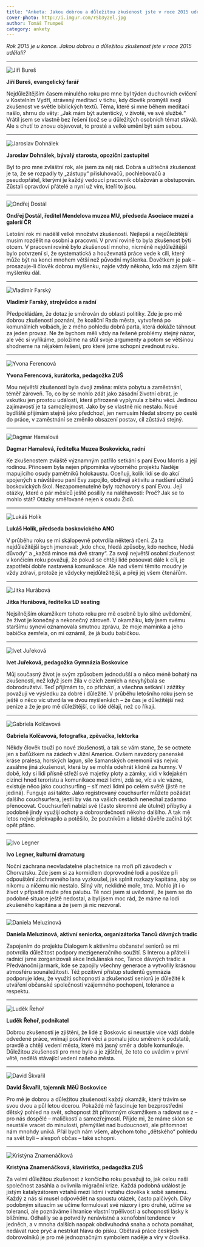 ```yaml
---
title: "Anketa: Jakou dobrou a důležitou zkušenost jste v roce 2015 udělali?"
cover-photo: http://i.imgur.com/rSb3y2el.jpg
author: Tomáš Trumpeš
category: ankety
---
```


*Rok 2015 je u konce. Jakou dobrou a důležitou zkušenost jste v roce 2015 udělali?*

---

<img src="http://i.imgur.com/TYBR17f.jpg" class="profile-picture" alt="Jiří Bureš">

**Jiří Bureš, evangelický farář**

Nejdůležitějším časem minulého roku pro mne byl týden duchovních cvičení v Kostelním Vydří, strávený meditací v tichu, kdy člověk promýšlí svoji zkušenost ve světle biblických textů. Téma, které si mne během meditací našlo, shrnu do věty: „Jak mám být autentický, v životě, ve své službě.“ Vrátil jsem se vlastně bez řešení (což se u důležitých osobních témat stává). Ale s chutí to znovu objevovat, to prosté a velké umění být sám sebou.

---

<img src="http://i.imgur.com/HLCu50W.jpg" class="profile-picture" alt="Jaroslav Dohnálek">

**Jaroslav Dohnálek, bývalý starosta, opoziční zastupitel**

Byl to pro mne zvláštní rok, ale jsem za něj rád. Dobrá a užitečná zkušenost je ta, že se rozpadly ty „zástupy“ přisluhovačů, pochlebovačů a pseudopřátel, kterými je každý vedoucí pracovník oblažován a obstupován. Zůstali opravdoví přátelé a nyní už vím, kteří to jsou.

---

<img src="http://i.imgur.com/KGySNSs.jpg" class="profile-picture" alt="Ondřej Dostál">

**Ondřej Dostál, ředitel Mendelova muzea MU, předseda Asociace muzeí a galerií ČR**

Letošní rok mi nadělil velké množství zkušeností. Nejlepší a nejdůležitější musím rozdělit na osobní a pracovní. V první rovině to byla zkušenost býti otcem. V pracovní rovině bylo zkušeností mnoho, nicméně nejdůležitější bylo potvrzení si, že systematická a houževnatá práce vede k cíli, který může být na konci mnohem větší než původní myšlenka. Dovětkem je pak – prosazuje-li člověk dobrou myšlenku, najde vždy někoho, kdo má zájem šířit myšlenku dál. 

---

<img src="http://i.imgur.com/1qHhgJU.jpg" class="profile-picture" alt="Vladimír Farský">

**Vladimír Farský, strojvůdce a radní**

Předpokládám, že dotaz je směrován do oblasti politiky. Zde je pro mě dobrou zkušeností poznání, že koaliční Rada města, vytvořená po komunálních volbách, je z mého pohledu dobrá parta, která dokáže táhnout za jeden provaz. Ne že bychom měli vždy na řešené problémy stejný názor, ale věc si vyříkáme, položíme na stůl svoje argumenty a potom se většinou shodneme na nějakém řešení, pro které jsme schopni zvednout ruku. 

---

<img src="http://i.imgur.com/6sj8on2.jpg" class="profile-picture" alt="Yvona Ferencová">

**Yvona Ferencová, kurátorka, pedagožka ZUŠ**

Mou největší zkušeností byla dvojí změna: místa pobytu a zaměstnání, téměř zároveň. To, co by se mohlo zdát jako zásadní životní obrat, je vskutku jen prostou událostí, která přirozeně vyplynula z běhu věcí. Jedinou zajímavostí je ta samozřejmost. Jako by se vlastně nic nestalo. Nové bydliště přijímám stejně jako předchozí, jen nemusím hledat stromy po cestě do práce, v zaměstnání se změnilo obsazení postav, cíl zůstává stejný. 

---

<img src="http://i.ohlasy.info/tjxtwVY.jpg" class="profile-picture" alt="Dagmar Hamalová">

**Dagmar Hamalová, ředitelka Muzea Boskovicka, radní**

Ke zkušenostem zvláště významným patřilo setkání s paní Evou Morris a její rodinou. Přínosem byla nejen připomínka výborného projektu Naděje mapujícího osudy pamětníků holokaustu. Oceňuji, kolik lidí se do akcí spojených s návštěvou paní Evy zapojilo, obdivuji aktivitu a nadšení učitelů boskovických škol. Nezapomenutelné byly rozhovory s paní Evou. Její otázky, které o pár měsíců ještě posílily na naléhavosti: Proč? Jak se to mohlo stát? Otázky směřované nejen k osudu Židů.

---

<img src="http://i.imgur.com/Bgz5XxH.jpg" class="profile-picture" alt="Lukáš Holík">

**Lukáš Holík, předseda boskovického ANO**

V průběhu roku se mi skálopevně potvrdila některá rčení. Za ta nejdůležitější bych jmenoval: „kdo chce, hledá způsoby, kdo nechce, hledá důvody“ a „každá mince má dvě strany“. Za svoji největší osobní zkušenost v končícím roku považuji, že pokud se chtějí lidé posouvat dále k cíli, je zapotřebí dobře nastavená komunikace. Ale nad všemi těmito moudry je vždy zdraví, protože je vždycky nejdůležitější, a přeji jej všem čtenářům.

---

<img src="http://i.imgur.com/xjCSLgI.jpg" class="profile-picture" alt="Jitka Hurábová">

**Jitka Hurábová, ředitelka LD seating**

Nejsilnějším okamžikem tohoto  roku pro mě osobně bylo silné uvědomění, že život je konečný a nekonečný zároveň. V okamžiku, kdy jsem svému staršímu synovi oznamovala smutnou zprávu, že moje maminka a jeho babička zemřela, on mi oznámil, že já budu babičkou.

---

<img src="http://i.imgur.com/albmYZW.jpg" class="profile-picture" alt="Ivet Juřeková">

**Ivet Juřeková, pedagožka Gymnázia Boskovice**

Můj současný život je svým způsobem jednodušší a o něco méně bohatý na zkušenosti, než když jsem žila v cizích zemích a nevyhýbala se dobrodružství. Teď přijímám to, co přichází, a všechna setkání i zážitky považuji ve výsledku za dobré i důležité. V průběhu letošního roku jsem se ještě o něco víc utvrdila ve dvou myšlenkách – že čas je důležitější než peníze a že je pro mě důležitější, co lidé dělají, než co říkají.

---

<img src="http://i.ohlasy.info/oaever4.jpg" class="profile-picture" alt="Gabriela Kolčavová">

**Gabriela Kolčavová, fotografka, zpěvačka, lektorka**

Někdy člověk touží po nové zkušenosti, a tak se vám stane, že se octnete jen s baťůžkem na zádech v Jižní Americe. Ovšem navzdory panenské kráse pralesa, horských lagun, síle šamanských ceremonií vás nejvíc zasáhne jiná zkušenost, která by se mohla odehrát klidně za humny. V době, kdy si lidi přísně střeží své majetky ploty a zámky, vidí v kdejakém cizinci hned teroristu a komunikace mezi lidmi, zdá se, víc a víc vázne, existuje něco jako couchsurfing – síť mezi lidmi po celém světě (jistě ne jediná). Funguje asi takto: Jako registrovaný couchsurfer můžete požádat dalšího couchsurfera, jestli by vás na vašich cestách nenechal zadarmo přenocovat. Couchsurfeři nabízí své (často skromné ale útulné) příbytky a podobně jindy využijí ochoty a dobrosrdečnosti někoho dalšího. A tak mě letos nejvíc překvapilo a potěšilo, že poutníkům a lidské důvěře začíná být opět přáno.

---

<img src="http://i.imgur.com/5oe6OGK.jpg" class="profile-picture" alt="Ivo Legner">

**Ivo Legner, kulturní dramaturg**

Noční záchrana neovladatelné plachetnice na moři při závodech v Chorvatsku. Zde jsem si za kormidlem doprovodné lodi a posléze při odpouštění záchranného lana vyzkoušel, jak splnit rozkazy kapitána, aby se nikomu a ničemu nic nestalo. Silný vítr, neklidné moře, tma. Mohlo jít i o život v případě muže přes palubu. Té noci jsem si uvědomil, že jsem se do podobné situace ještě nedostal, a byl jsem moc rád, že máme na lodi zkušeného kapitána a že jsem já nic nezvoral.

---

<img src="http://i.imgur.com/EMQsQKV.jpg" class="profile-picture" alt="Daniela Meluzínová">

**Daniela Meluzínová, aktivní seniorka, organizátorka Tanců dávných tradic**

Zapojením do projektu Dialogem k aktivnímu občanství seniorů se mi potvrdila důležitost podpory mezigeneračního soužití. S Interou a přáteli i radnicí jsme zorganizovali akce IndiJánská noc, Tance dávných tradic a Předvánoční jarmark, kde se zapojily všechny generace a vytvořily krásnou atmosféru sounáležitosti. Též pozitivní přístup studentů gymnázia podporuje ideu, že využití schopností a zkušeností seniorů je důležité k utváření občanské společnosti vzájemného pochopení, tolerance a respektu.

---

<img src="http://i.imgur.com/cdGCiVy.jpg" class="profile-picture" alt="Luděk Řehoř">

**Luděk Řehoř, podnikatel**

Dobrou zkušeností je zjištění, že lidé z Boskovic si neustále více váží dobře odvedené práce, vnímají positivní věci a pomalu jdou směrem k podstatě, pravdě a chtějí vedení města, které má jasný směr a dobře komunikuje. Důležitou zkušeností pro mne bylo a je zjištění, že toto co uvádím v první větě, nedělá stávající vedení našeho města.

---

<img src="http://i.imgur.com/Wp4yDFv.jpg" class="profile-picture" alt="David Škvařil">

**David Škvařil, tajemník MěÚ Boskovice**

Pro mě je dobrou a důležitou zkušeností každý okamžik, který trávím se svou dvou a půl letou dcerou. Pokaždé mě fascinuje ten bezprostřední dětský pohled na svět, schopnost žít přítomným okamžikem a radovat se z – pro nás dospělé – maličkostí a samozřejmostí. Přijde mi, že máme sklon se neustále vracet do minulosti, přemýšlet nad budoucností, ale přítomnost nám mnohdy uniká. Přál bych nám všem, abychom toho „dětského“ pohledu na svět byli – alespoň občas – také schopni.

---

<img src="http://i.imgur.com/3UlvPbb.jpg" class="profile-picture" alt="Kristýna Znamenáčková">

**Kristýna Znamenáčková, klavíristka, pedagožka ZUŠ**

Za velmi důležitou zkušenost z končícího roku považuji to, jak celou naši společnost zasáhla a ovlivnila migrační krize. Každá podobná událost je jistým katalyzátorem vztahů mezi lidmi i vztahu člověka k sobě samému. Každý z nás si musel odpovědět na spoustu otázek, často palčivých. Díky podobným situacím se učíme formulovat své názory i pro druhé, učíme se toleranci, ale poznáváme i hranice vlastní trpělivosti a schopnosti lásky k bližnímu. Odhalily se a potvrdily nenávistné a xenofobní tendence v jedněch, a v mnoha dalších naopak obdivuhodná snaha a ochota pomáhat, nedávat ruce pryč a nestrkat hlavu do písku. Obětavá práce českých dobrovolníků je pro mě jednoznačným symbolem naděje a víry v člověka.